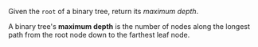 Given the <code>root</code> of a binary tree, return its <em>maximum depth</em>.

A binary tree's **maximum depth** is the number of nodes along the longest path from the root node down to the farthest leaf node.
